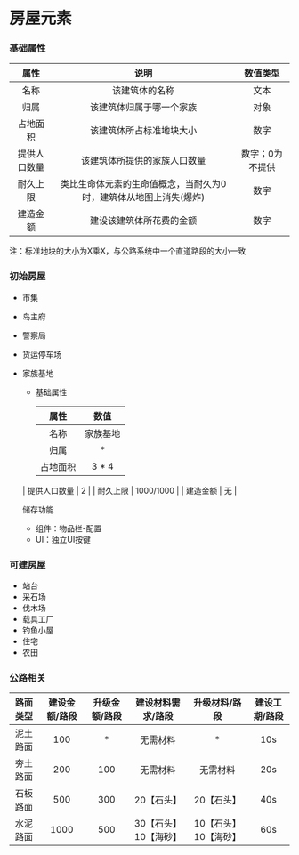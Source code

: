 # 房屋元素

### 基础属性


|     属性     |                             说明                             |    数值类型     |
| :----------: | :----------------------------------------------------------: | :-------------: |
|     名称     |                        该建筑体的名称                        |      文本       |
|     归属     |                   该建筑体归属于哪一个家族                   |      对象       |
|   占地面积   |                   该建筑体所占标准地块大小                   |      数字       |
| 提供人口数量 |                 该建筑体所提供的家族人口数量                 | 数字；0为不提供 |
|   耐久上限   | 类比生命体元素的生命值概念，当耐久为0时，建筑体从地图上消失(爆炸) |      数字       |
|   建造金额   |                   建设该建筑体所花费的金额                   |      数字       |

注：标准地块的大小为X乘X，与公路系统中一个直道路段的大小一致

### 初始房屋

- 市集

- 岛主府

- 警察局

- 货运停车场

- 家族基地

  - 基础属性

    |     属性     |   数值    |
    | :----------: | :-------: |
    |     名称     | 家族基地  |
    |     归属     |     *     |
    |   占地面积   |   3 * 4   |
  | 提供人口数量 |     2     |
    |   耐久上限   | 1000/1000 |
    |   建造金额   |    无     |
    
    储存功能
    
    - 组件：物品栏-配置
    - UI：独立UI按键
    
    
  

### 可建房屋

- 站台
- 采石场
- 伐木场
- 载具工厂
- 钓鱼小屋
- 住宅
- 农田



### 公路相关

| 路面类型 | 建设金额/路段 | 升级金额/路段 |  建设材料需求/路段   |    升级材料/路段     | 建设工期/路段 |
| :------: | :-----------: | :-----------: | :------------------: | :------------------: | :-----------: |
| 泥土路面 |      100      |       *       |       无需材料       |          *           |      10s      |
| 夯土路面 |      200      |      100      |       无需材料       |       无需材料       |      20s      |
| 石板路面 |      500      |      300      |      20【石头】      |      20【石头】      |      40s      |
| 水泥路面 |     1000      |      500      | 30【石头】10【海砂】 | 10【石头】10【海砂】 |      60s      |



















